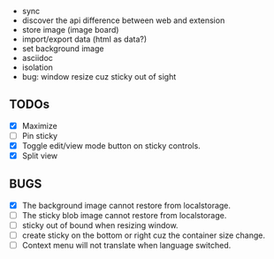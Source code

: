 - sync
- discover the api difference between web and extension
- store image (image board)
- import/export data (html as data?)
- set background image
- asciidoc
- isolation
- bug: window resize cuz sticky out of sight

## TODOs

- [x] Maximize
- [ ] Pin sticky
- [x] Toggle edit/view mode button on sticky controls.
- [x] Split view

## BUGS

- [x] The background image cannot restore from localstorage.
- [ ] The sticky blob image cannot restore from localstorage.
- [ ] sticky out of bound when resizing window.
- [ ] create sticky on the bottom or right cuz the container size change.
- [ ] Context menu will not translate when language switched.
